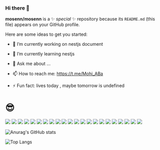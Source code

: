 
<link href="node_modules/@exuanbo/file-icons-js/dist/css/file-icons-cdn.min.css" rel="stylesheet">

### Hi there 👋


**mosenn/mosenn** is a ✨ _special_ ✨ repository because its `README.md` (this file) appears on your GitHub profile.

Here are some ideas to get you started:

- 🔭 I’m currently working on nestjs document
- 🌱 I’m currently learning nestjs

- 💬 Ask me about ...
- 📫 How to reach me: https://t.me/Mohi_ABa
- ⚡ Fun fact: lives today , maybe tomorrow is undefined



# 😎 
<!-- First Row -->
<div>
  <img src='https://img.shields.io/badge/HTML5-E34F26?style=for-the-badge&logo=html5&logoColor=white'/>
  <img src='https://img.shields.io/badge/CSS3-1572B6?style=for-the-badge&logo=css3&logoColor=white'/>
  <img src='https://img.shields.io/badge/Responsive-Design-blue?style=for-the-badge'/>
  <img src='https://img.shields.io/badge/Bootstrap-563D7C?style=for-the-badge&logo=bootstrap&logoColor=white'/>
  <img src='https://img.shields.io/badge/JavaScript-F7DF1E?style=for-the-badge&logo=javascript&logoColor=black'/>
  <img src='https://img.shields.io/badge/RESTful_API-2C3E50?style=for-the-badge'/>
  <img src='https://img.shields.io/badge/Postman-FF6C37?style=for-the-badge&logo=postman&logoColor=white'/>
  <img src='https://img.shields.io/badge/Git-F05032?style=for-the-badge&logo=git&logoColor=white'/>
  <img src='https://img.shields.io/badge/GitHub-181717?style=for-the-badge&logo=github&logoColor=white'/>


<!-- Second Row -->

  <img src='https://img.shields.io/badge/React-61DAFB?style=for-the-badge&logo=react&logoColor=black'/>
  <img src='https://img.shields.io/badge/Redux_Toolkit-764ABC?style=for-the-badge&logo=redux&logoColor=white'/>
  <img src='https://img.shields.io/badge/TypeScript-007ACC?style=for-the-badge&logo=typescript&logoColor=white'/>
  <img src='https://img.shields.io/badge/Tailwind_CSS-38B2AC?style=for-the-badge&logo=tailwind-css&logoColor=white'/>
  <img src='https://img.shields.io/badge/Next.js-000000?style=for-the-badge&logo=next.js&logoColor=white'/>
  <img src='https://img.shields.io/badge/Unit_Test-00BFFF?style=for-the-badge'/>
  <img src='https://img.shields.io/badge/Node.js-43853D?style=for-the-badge&logo=node.js&logoColor=white'/>
  <img src='https://img.shields.io/badge/MongoDB-47A248?style=for-the-badge&logo=mongodb&logoColor=white'/>
  <img src='https://img.shields.io/badge/Express.js-000000?style=for-the-badge&logo=express&logoColor=white'/>


<!-- Third Row -->

  <img src='https://img.shields.io/badge/Swagger-85EA2D?style=for-the-badge&logo=swagger&logoColor=black'/>
  <img src='https://img.shields.io/badge/Nest.js-E0234E?style=for-the-badge&logo=nestjs&logoColor=white'/>
  <img src='https://img.shields.io/badge/Prisma-2D3748?style=for-the-badge&logo=prisma&logoColor=white'/>
  <img src='https://img.shields.io/badge/PostgreSQL-336791?style=for-the-badge&logo=postgresql&logoColor=white'/>
</div>

<div>

![Anurag's GitHub stats](https://github-readme-stats.vercel.app/api?username=mosenn&show_icons=true&theme=github_dark_dimmed)
  
![Top Langs](https://github-readme-stats.vercel.app/api/top-langs/?username=mosenn&layout=compact)

</div>

